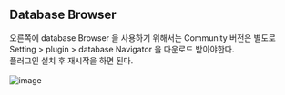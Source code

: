 ## Database Browser
오른쪽에 database Browser 을 사용하기 위해서는 Community 버전은 별도로 Setting > plugin > database Navigator 을 다운로드 받아야한다.<br>
플러그인 설치 후 재시작을 하면 된다. <br><br>
![image](https://user-images.githubusercontent.com/62210870/195352582-d20820c9-be6f-48aa-8aa4-8ec6851897db.png)
<br>
<br>
